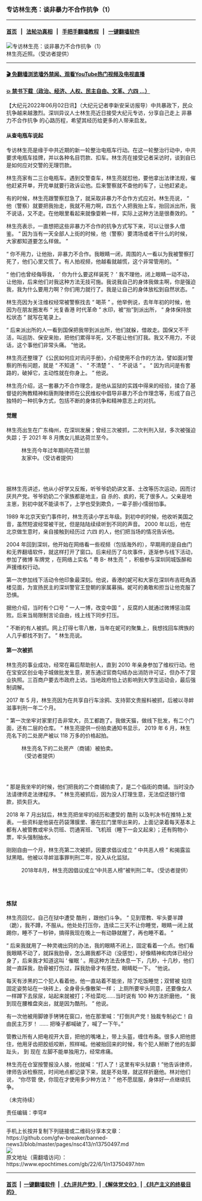 ### 专访林生亮：谈非暴力不合作抗争（1）
------------------------

#### [首页](https://github.com/gfw-breaker/banned-news3/blob/master/README.md) &nbsp;&nbsp;|&nbsp;&nbsp; [法轮功真相](https://github.com/begood0513/basic/blob/master/README.md)  &nbsp;&nbsp;|&nbsp;&nbsp; [手把手翻墙教程](https://github.com/gfw-breaker/guides/wiki)  &nbsp;&nbsp;|&nbsp;&nbsp; [一键翻墙软件](https://github.com/gfw-breaker/nogfw/blob/master/README.md)  



<div><img alt="专访林生亮：谈非暴力不合作抗争（1）" class="attachment-djy_600_400 size-djy_600_400 wp-post-image" src="https://i.epochtimes.com/assets/uploads/2022/06/id13750531-photo_2022-05-31-16.18.11-600x400.jpeg"/>
<div class="caption">
 林生亮近照。（受访者提供）
</div></div><hr/>

#### [ 🎬  免翻墙浏览墙外禁闻、观看YouTube热门视频及电视直播](https://github.com/gfw-breaker/HelloWorld)

#### [ 💥  禁书下载（政治、经济、人权、民主自由、文革、六四 ...）](https://github.com/gfw-breaker/books/blob/master/README.md)

<div><p>
 【大纪元2022年06月02日讯】（大纪元记者李新安采访报导）中共暴政下，民众抗争越来越激烈。深圳异议人士林生亮近日接受大纪元专访，分享自己走上
 <ok href="https://www.epochtimes.com/gb/tag/%E9%9D%9E%E6%9A%B4%E5%8A%9B%E4%B8%8D%E5%90%88%E4%BD%9C%E6%8A%97%E4%BA%89.html">
  非暴力不合作抗争
 </ok>
 的心路历程，希望其经历给更多的人带来启发。
</p>
<h4 class="p1">
 从查电瓶车说起
</h4>
<p class="p1">
 专访林生亮是缘于中共近期的新一轮整治电瓶车行动。在这一轮整治行动中，中共要求电瓶车挂牌，并以各种名目罚款、扣车。林生亮在接受记者采访时，谈到自已是如何应对交警的无理罚款。
</p>
<p class="p1">
 林生亮家有二三台电瓶车。遇到交警查车，林生亮就怼他，要他拿出法律法规，催他赶紧开单，开完单就要行政诉讼他。后来警察就不查他的车了，让他赶紧走。
</p>
<p>
 有的时候，林生亮跟警察怼急了，就采取非暴力不合作方式应对。林生亮说，
 <span class="s1">
  “
 </span>
 他（警察）就要把我抬走，我就不用力啊，四五个人把我抬上车，抬回派出所，我不说话，又不走。在他眼里看起来就像耍赖一样，实际上这种方法是很奏效的。
 <span class="s1">
  ”
 </span>
</p>
<p class="p1">
 林生亮表示，一直想把这些非暴力不合作的抗争方式写下来，可以让很多人借
 <span class="s2">
  鉴。
 </span>
 <span class="s1">
  “
 </span>
 因为当有一天全部人上街的时候，他（警察）要清场或者干什么的时候，大家都知道要怎么样做。
 <span class="s1">
  ”
 </span>
</p>
<p class="p1">
 <span class="s1">
  “
 </span>
 你不用力，让他抬，非暴力不合作。我眼睛一闭，周围的人一看以为我被警察打死了，他们心里又慌了。有人拍视频，他越看就越慌，这个非常管用的。
 <span class="s1">
  ”
 </span>
</p>
<p class="p1">
 <span class="s1">
  “
 </span>
 他们也曾经侮辱我，
 <span class="s1">
  ‘
 </span>
 你为什么要这样装死？
 <span class="s1">
  ’
 </span>
 我不理他，闭上眼睛一动不动，让他抬，后来他们对我这种方法无技可施。我说我自己的身体我做主啊，你是强迫我，我为什么要用力啊？你们用力就行了。我是让自己的身体放松到自然状态。
 <span class="s1">
  ”
 </span>
</p>
<p class="p1">
 林生亮因为关注维权经常被警察找去
 <span class="s1">
  “
 </span>
 喝茶
 <span class="s1">
  ”
 </span>
 。他举例说，去年年初的时候，他因为在朋友圈发布
 <span class="s1">
  “
 </span>
 光复香港 时代革命
 <span class="s1">
  ”
 </span>
 水印，被“抬”到派出所，
 <span class="s1">
  “
 </span>
 身体保持放松状态
 <span class="s1">
  ”
 </span>
 就写在笔录上。
</p>
<p class="p1">
 <span class="s1">
  “
 </span>
 后来派出所的人一看到国保把我带到派出所，他们就躲，借故走。国保又不干活，叫巡防、保安来抬，把他们累得半死，又不能让他们打我。我又不用力，不说话，这个事他们非常头痛。
 <span class="s1">
  ”他说。
 </span>
</p>
<p class="p1">
 林生亮还整理了《公民如何应对讯问手册》，介绍使用不合作的方法，譬如面对警察的所有问题，就是
 <span class="s1">
  “
 </span>
 不知道
 <span class="s1">
  ”
 </span>
 、
 <span class="s1">
  “
 </span>
 不清楚
 <span class="s1">
  ”
 </span>
 、
 <span class="s1">
  “
 </span>
 不说话
 <span class="s1">
  ”
 </span>
 。
 <span class="s1">
  “
 </span>
 因为讯问是有套路的，破掉它，主动性就在你身上。
 <span class="s1">
  ”
 </span>
 他说。
</p>
<p class="p1">
 林生亮介绍，这一套暴力不合作理念，是他从监狱的实践中得来的经验，揉合了基督徒的殉教精神和唐荆陵律师在公民维权中倡导非暴力不合作理念等，形成了自己独特的一种抗争方式，包括不断的身体抗争和精神意志上的对抗。
</p>
<h4 class="p1">
 觉醒
</h4>
<p class="p1">
 林生亮出生在广东梅州，在深圳发展；曾经三次被抓，二次判刑入狱，多次被强迫失踪；于
 <span class="s1">
  2021
 </span>
 年
 <span class="s1">
  8
 </span>
 月携女儿抵达荷兰至今。
</p>
<figure aria-describedby="caption-attachment-13750532" class="wp-caption aligncenter" id="attachment_13750532" style="width: 193px">
 <ok href="https://i.epochtimes.com/assets/uploads/2022/06/id13750532-photo_2022-05-31-16.23.58.jpeg" target="_blank">
  <img alt="" class="wp-image-13750532" src="https://i.epochtimes.com/assets/uploads/2022/06/id13750532-photo_2022-05-31-16.23.58-600x1068.jpeg"/>
 </ok>
 <br/><figcaption class="wp-caption-text" id="caption-attachment-13750532">
  林生亮今年过年期间在荷兰朋友家中。（受访者提供）
 </figcaption><br/>
</figure><br/>
<p class="p1">
 据林生亮讲述，他从小好学又反叛，听爷爷奶奶讲文革、土改等历次运动，因而讨厌共产党。爷爷奶奶二个家族都是地主，自
 <span class="s2">
  杀的、疯的，死了很多人。父亲是地主崽，到初中就不能读书了，上学也受到欺负，一辈子胆小懦弱怕事。
 </span>
</p>
<p class="p1">
 <span class="s1">
  1989
 </span>
 年北京天安门事件时，林生亮读小学五年级。到初中的时候，他收听美国之音，虽然短波经常被干扰，但是陆陆续续听到不同的声音。
 <span class="s1">
  2000
 </span>
 年以后，他在北京做生意时，亲自接触到经历过
 <span class="s1">
  六四
 </span>
 的人，他们把当场的情况告诉他。
</p>
<p class="p1">
 <span class="s1">
  2004
 </span>
 年回到深圳，他开始在网络看一些视频（包括海外的），早期用的是自由门和无界翻墙软件，就这样打开了窗口。后来经历了乌坎事件，逐渐参与线下活动，参加了微博
 <ok href="https://www.epochtimes.com/gb/tag/%E8%BD%A6%E7%89%8C%E5%85%9A.html">
  车牌党
 </ok>
 ，在网络上实名
 <span class="s1">
  “
 </span>
 粤
 <span class="s1">
  B-
 </span>
 林生亮
 <span class="s1">
  ”
 </span>
 ，积极参与深圳同城饭醉和声援维权行动。
</p>
<p class="p1">
 第一次参加线下活动令他印象最深刻。他说，香港的妮可和大家在深圳布吉旺角酒楼见面，为宣扬民主的深圳警官王登朝的家属募捐。妮可的勇敢和担当让他克服了恐惧。
</p>
<p class="p1">
 据他介绍，当时有个口号
 <span class="s1">
  “
 </span>
 一人一博，改变中国
 <span class="s1">
  ”
 </span>
 ，反腐的人就通过微博惩治腐败。后来当局限制言论自由，线上线下同步打压。
</p>
<p class="p1">
 <span class="s1">
  “
 </span>
 不断的有人被抓。网上打得七零八散，当年在妮可的聚集上，我想找回车牌族的人几乎都找不到了。
 <span class="s1">
  ”
 </span>
 林生亮说。
</p>
<h4 class="p1">
 第一次被抓
</h4>
<p class="p1">
 林生亮的事业成功，经常在幕后帮助别人，直到
 <span class="s1">
  2010
 </span>
 年亲身参加了维权行动。他在宝安区创业电子城做批发生意，房东通过官商勾结办出消防许可证，但办不了营业执照。三百商户要去市政府上访。当地政府怕上访影响到大学生运动会，最后强制调解。
</p>
<p class="p1">
 <span class="s1">
  2017
 </span>
 年
 <span class="s1">
  5
 </span>
 月，林生亮因为在共享自行车涂鸦、支持郭文贵报料被抓，后被以寻衅滋事判刑一年二个月。
</p>
<p class="p1">
 <span class="s1">
  “
 </span>
 第一次坐牢对家里打击非常大，员工都跑了。我做天猫，做线下批发，有二个门面，还有二层的仓库。
 <span class="s1">
  ”
 </span>
 林生亮提供一份拍卖通知书显示，
 <span class="s1">
  2019
 </span>
 年
 <span class="s1">
  6
 </span>
 月，林生亮名下的二处房产被以
 <span class="s1">
  118
 </span>
 万多的价格起拍。
</p>
<figure aria-describedby="caption-attachment-13750527" class="wp-caption aligncenter" id="attachment_13750527" style="width: 260px">
 <ok href="https://i.epochtimes.com/assets/uploads/2022/06/id13750527-photo_2022-05-30-10.52.50.jpeg" target="_blank">
  <img alt="" class="wp-image-13750527" src="https://i.epochtimes.com/assets/uploads/2022/06/id13750527-photo_2022-05-30-10.52.50-600x800.jpeg"/>
 </ok>
 <br/><figcaption class="wp-caption-text" id="caption-attachment-13750527">
  林生亮名下的二处房产（商铺）被拍卖。（受访者提供）
 </figcaption><br/>
</figure><br/>
<p class="p1">
 <span class="s1">
  “
 </span>
 那是我坐牢的时候，他们把我的二个商铺拍卖了，是二个临街的商铺。当时没办法请律师走法律程序。
 <span class="s1">
  ”
 </span>
 林生亮被抓后，因为没人打理生意，无法偿还银行借款，损失巨大。
</p>
<p class="p1">
 <span class="s1">
  2018
 </span>
 年
 <span class="s1">
  7
 </span>
 月出狱后，林生亮把坐牢的经历和遭受的
 <ok href="https://www.epochtimes.com/gb/tag/%E9%85%B7%E5%88%91.html">
  酷刑
 </ok>
 以及判决书在推特上发表。一些资料是他装在药袋薄膜里、塞在肛门里带出来的，上面记录着每天基本上都有人被管教或牢头罚班、罚通宵班、飞机班（睡下一会又起来）；还有购物小票，牢头强制抽水。
</p>
<p class="p1">
 刚刚自由一个月，林生亮第二次被抓，因要求倡议成立
 <span class="s1">
  “
 </span>
 中共恶人榜
 <span class="s1">
  ”
 </span>
 和揭露监狱黑暗。他被以寻衅滋事罪判刑二年，投入从化监狱。
</p>
<figure aria-describedby="caption-attachment-13750542" class="wp-caption aligncenter" id="attachment_13750542" style="width: 600px">
 <ok href="https://i.epochtimes.com/assets/uploads/2022/06/id13750542-linFotoJet.jpg" target="_blank">
  <img alt="" class="size-large wp-image-13750542" src="https://i.epochtimes.com/assets/uploads/2022/06/id13750542-linFotoJet-600x290.jpg"/>
 </ok>
 <br/><figcaption class="wp-caption-text" id="caption-attachment-13750542">
  2018年8月，林生亮因倡议成立“中共恶人榜”被判刑二年。（受访者提供）
 </figcaption><br/>
</figure><br/>
<h4 class="p1">
 炼狱
</h4>
<p class="p1">
 林生亮回忆，自己在狱中遭受
 <ok href="https://www.epochtimes.com/gb/tag/%E9%85%B7%E5%88%91.html">
  酷刑
 </ok>
 ，跟他们斗争。
 <span class="s1">
  “
 </span>
 见到管教、牢头要半蹲（跪），我不蹲，不服从。他处处打压你，连续二三天不让你睡觉，眼睛一闭上就踢你，睡不了一秒钟，搞得我现在晚上一有动静就醒了，再也睡不着。
 <span class="s1">
  ”
 </span>
</p>
<p class="p1">
 <span class="s1">
  “
 </span>
 后来我就用了一种灵魂出窍的办法，我的眼睛不闭上，固定看着一个点。他们看我眼睛不动了，就踩我肋骨，怎么踢我都不动（没感觉），好像精神和肉体已经分身了，后来我才知道这叫
 <span class="s1">
  ‘
 </span>
 <ok href="https://www.epochtimes.com/gb/tag/%E5%82%AC%E7%9C%A0.html">
  催眠
 </ok>
 <span class="s1">
  ’
 </span>
 。用这种方法去休息一下，几秒，十几秒，他们就一直踩我，肋骨被打伤过，踩我肋骨才有感觉，眼睛眨一下。
 <span class="s1">
  ”他说。
 </span>
</p>
<p class="p1">
 每天有涉黑的二个犯人看着他，他一直站着不能坐，除了吃饭睡觉；双臂被
 <span class="s3">
  掐住固定姿势站在一块砖上，全身骨头像散架一样；
 </span>
 上厕所要牢头同意，还要像女人一样蹲下去尿尿，站起来就被打；不给菜吃……当时说有
 <span class="s1">
  100
 </span>
 种方法折磨他，
 <span class="s1">
  “
 </span>
 我到现在腰椎盘突出，就是因为酷刑。
 <span class="s1">
  ”
 </span>
 他说。
</p>
<p class="p1">
 有一次他被用脚镣手铐铐在窗口，他在那里喊：“打倒共产党！独裁专制必亡！自由民主万岁！
 <span class="s1">
  ……
 </span>
 把嗓子都喊破了，喊了一下午。”
</p>
<p class="p1">
 管教让所有人把电视开大音，把他的嘴堵上，带上头盔，缠住布条。很多人把他摁住，他用牙齿把胶纸咬断，照样喊。他被抬回来的时候，有个犯人掰断了他的左脚
 <span class="s3">
  趾头，
 </span>
 到
 <span class="s3">
  现在
 </span>
 左脚不能单独用力，经常疼痛。
</p>
<p class="p1">
 林生亮在仓室按警报没人接，他就喊：“打人了！这里有牢头狱霸！”他告诉律师，律师告诉检察院，时间地点都记录下来，就是不处理，就这样折磨他。林对他们说，
 <span class="s1">
  “你尽管
 </span>
 使，你现在才使用多少种方法？
 <span class="s1">
  ”
 </span>
 他不愿屈服，身体好一点继续抗争。
</p>
<p class="p1">
 （未完待续）
</p>
<p>
 责任编辑：李穹#
</p>
</div>
<hr/>
手机上长按并复制下列链接或二维码分享本文章：<br/>
https://github.com/gfw-breaker/banned-news3/blob/master/pages/nsc413/n13750497.md <br/>
<a href='https://github.com/gfw-breaker/banned-news3/blob/master/pages/nsc413/n13750497.md'><img src='https://github.com/gfw-breaker/banned-news3/blob/master/pages/nsc413/n13750497.md.png'/></a> <br/>
原文地址（需翻墙访问）：https://www.epochtimes.com/gb/22/6/1/n13750497.htm


------------------------
#### [首页](https://github.com/gfw-breaker/banned-news3/blob/master/README.md) &nbsp;|&nbsp; [一键翻墙软件](https://github.com/gfw-breaker/nogfw/blob/master/README.md) &nbsp;| [《九评共产党》](https://github.com/gfw-breaker/9ping.md/blob/master/README.md#九评之一评共产党是什么) | [《解体党文化》](https://github.com/gfw-breaker/jtdwh.md/blob/master/README.md) | [《共产主义的终极目的》](https://github.com/gfw-breaker/gczydzjmd.md/blob/master/README.md)


<img src='http://gfw-breaker.win/banned-news3/pages/nsc413/n13750497.md' width='0px' height='0px'/>